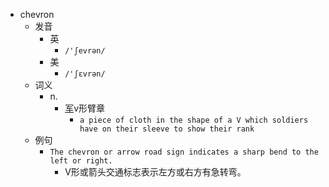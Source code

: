 - chevron
  - 发音
    - 英
      - `/'ʃevrən/`
    - 美
      - `/'ʃɛvrən/`
  - 词义
    - n.
      - [军](军人佩戴以示军衔和军兵种的)v形臂章
        - `a piece of cloth in the shape of a V which soldiers have on their sleeve to show their rank`
  - 例句
    - `The chevron or arrow road sign indicates a sharp bend to the left or right.`
      - V形或箭头交通标志表示左方或右方有急转弯。

